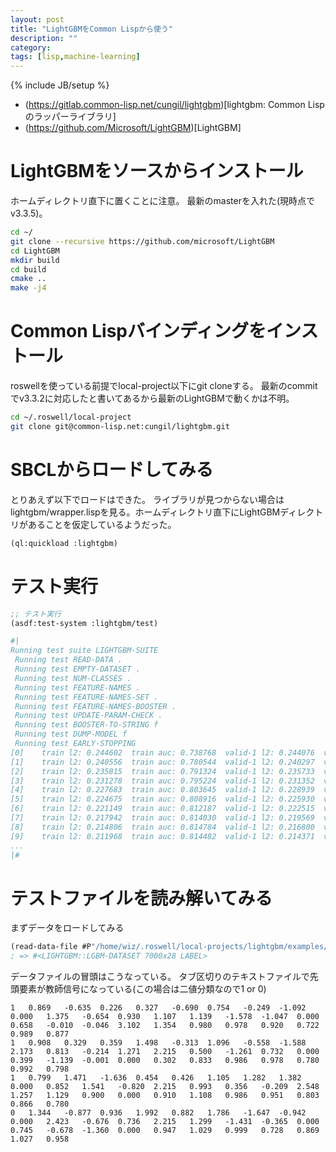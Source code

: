 ```yaml
---
layout: post
title: "LightGBMをCommon Lispから使う"
description: ""
category: 
tags: [lisp,machine-learning]
---
```

{% include JB/setup %}

- (https://gitlab.common-lisp.net/cungil/lightgbm)[lightgbm: Common Lispのラッパーライブラリ]
- (https://github.com/Microsoft/LightGBM)[LightGBM]

# LightGBMをソースからインストール

ホームディレクトリ直下に置くことに注意。
最新のmasterを入れた(現時点でv3.3.5)。
```sh
cd ~/
git clone --recursive https://github.com/microsoft/LightGBM
cd LightGBM
mkdir build
cd build
cmake ..
make -j4
```

# Common Lispバインディングをインストール

roswellを使っている前提でlocal-project以下にgit cloneする。
最新のcommitでv3.3.2に対応したと書いてあるから最新のLightGBMで動くかは不明。

```sh
cd ~/.roswell/local-project
git clone git@common-lisp.net:cungil/lightgbm.git
```

# SBCLからロードしてみる

とりあえず以下でロードはできた。
ライブラリが見つからない場合はlightgbm/wrapper.lispを見る。ホームディレクトリ直下にLightGBMディレクトリがあることを仮定しているようだった。

```lisp
(ql:quickload :lightgbm)

```

# テスト実行

```lisp
;; テスト実行
(asdf:test-system :lightgbm/test)

#|
Running test suite LIGHTGBM-SUITE
 Running test READ-DATA .
 Running test EMPTY-DATASET .
 Running test NUM-CLASSES .
 Running test FEATURE-NAMES .
 Running test FEATURE-NAMES-SET .
 Running test FEATURE-NAMES-BOOSTER .
 Running test UPDATE-PARAM-CHECK .
 Running test BOOSTER-TO-STRING f
 Running test DUMP-MODEL f
 Running test EARLY-STOPPING 
[0]    train l2: 0.244602  train auc: 0.738768  valid-1 l2: 0.244076  valid-1 auc: 0.722112
[1]    train l2: 0.240556  train auc: 0.780544  valid-1 l2: 0.240297  valid-1 auc: 0.773591
[2]    train l2: 0.235815  train auc: 0.791324  valid-1 l2: 0.235733  valid-1 auc: 0.781387
[3]    train l2: 0.231278  train auc: 0.795224  valid-1 l2: 0.231352  valid-1 auc: 0.785039
[4]    train l2: 0.227683  train auc: 0.803645  valid-1 l2: 0.228939  valid-1 auc: 0.778678
[5]    train l2: 0.224675  train auc: 0.808916  valid-1 l2: 0.225930  valid-1 auc: 0.790538
[6]    train l2: 0.221149  train auc: 0.812187  valid-1 l2: 0.222515  valid-1 auc: 0.793174
[7]    train l2: 0.217942  train auc: 0.814030  valid-1 l2: 0.219569  valid-1 auc: 0.793803
[8]    train l2: 0.214806  train auc: 0.814784  valid-1 l2: 0.216800  valid-1 auc: 0.791699
[9]    train l2: 0.211968  train auc: 0.814482  valid-1 l2: 0.214371  valid-1 auc: 0.790836
...
|#
```
# テストファイルを読み解いてみる

まずデータをロードしてみる

```lisp
(read-data-file #P"/home/wiz/.roswell/local-projects/lightgbm/examples/binary.train")
; => #<LIGHTGBM::LGBM-DATASET 7000x28 LABEL>
```

データファイルの冒頭はこうなっている。
タブ区切りのテキストファイルで先頭要素が教師信号になっている(この場合は二値分類なので1 or 0)

```
1	0.869	-0.635	0.226	0.327	-0.690	0.754	-0.249	-1.092	0.000	1.375	-0.654	0.930	1.107	1.139	-1.578	-1.047	0.000	0.658	-0.010	-0.046	3.102	1.354	0.980	0.978	0.920	0.722	0.989	0.877
1	0.908	0.329	0.359	1.498	-0.313	1.096	-0.558	-1.588	2.173	0.813	-0.214	1.271	2.215	0.500	-1.261	0.732	0.000	0.399	-1.139	-0.001	0.000	0.302	0.833	0.986	0.978	0.780	0.992	0.798
1	0.799	1.471	-1.636	0.454	0.426	1.105	1.282	1.382	0.000	0.852	1.541	-0.820	2.215	0.993	0.356	-0.209	2.548	1.257	1.129	0.900	0.000	0.910	1.108	0.986	0.951	0.803	0.866	0.780
0	1.344	-0.877	0.936	1.992	0.882	1.786	-1.647	-0.942	0.000	2.423	-0.676	0.736	2.215	1.299	-1.431	-0.365	0.000	0.745	-0.678	-1.360	0.000	0.947	1.029	0.999	0.728	0.869	1.027	0.958
```
